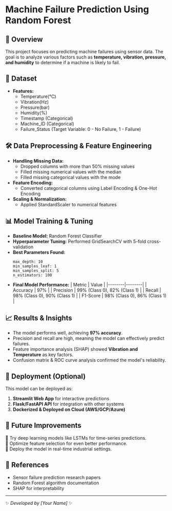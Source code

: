 # Machine Failure Prediction Using Random Forest

## 📌 Overview
This project focuses on predicting machine failures using sensor data. The goal is to analyze various factors such as **temperature, vibration, pressure, and humidity** to determine if a machine is likely to fail.

## 📂 Dataset
- **Features:**
  - Temperature(°C)
  - Vibration(Hz)
  - Pressure(bar)
  - Humidity(%)
  - Timestamp (Categorical)
  - Machine_ID (Categorical)
  - Failure_Status (Target Variable: 0 - No Failure, 1 - Failure)

## 🛠️ Data Preprocessing & Feature Engineering
- **Handling Missing Data:**
  - Dropped columns with more than 50% missing values
  - Filled missing numerical values with the median
  - Filled missing categorical values with the mode
- **Feature Encoding:**
  - Converted categorical columns using Label Encoding & One-Hot Encoding
- **Scaling & Normalization:**
  - Applied StandardScaler to numerical features

## 📊 Model Training & Tuning
- **Baseline Model:** Random Forest Classifier
- **Hyperparameter Tuning:** Performed GridSearchCV with 5-fold cross-validation
- **Best Parameters Found:**
  ```
  max_depth: 10
  min_samples_leaf: 1
  min_samples_split: 5
  n_estimators: 100
  ```
- **Final Model Performance:**
  | Metric | Value |
  |--------|--------|
  | Accuracy | 97% |
  | Precision | 99% (Class 0), 82% (Class 1) |
  | Recall | 98% (Class 0), 90% (Class 1) |
  | F1-Score | 98% (Class 0), 86% (Class 1) |

## 📈 Results & Insights
- The model performs well, achieving **97% accuracy**.
- Precision and recall are high, meaning the model can effectively predict failures.
- Feature importance analysis (SHAP) showed **Vibration and Temperature** as key factors.
- Confusion matrix & ROC curve analysis confirmed the model's reliability.

## 🚀 Deployment (Optional)
This model can be deployed as:
1. **Streamlit Web App** for interactive predictions
2. **Flask/FastAPI API** for integration with other systems
3. **Dockerized & Deployed on Cloud (AWS/GCP/Azure)**

## 📌 Future Improvements
🔹 Try deep learning models like LSTMs for time-series predictions.  
🔹 Optimize feature selection for even better performance.  
🔹 Deploy the model in real-time industrial settings.  

## 📜 References
- Sensor failure prediction research papers
- Random Forest algorithm documentation
- SHAP for interpretability

---
✨ *Developed by [Your Name]* ✨

